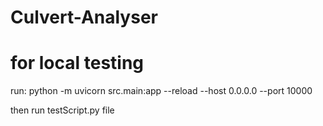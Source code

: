 # Culvert-Analyser

# for local testing
run: python -m uvicorn src.main:app --reload --host 0.0.0.0 --port 10000

then run testScript.py file